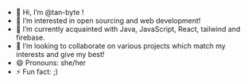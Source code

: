 - 👋 Hi, I’m @tan-byte !
- 👀 I’m interested in open sourcing and web development!
- 🌱 I’m currently acquainted with Java, JavaScript, React, tailwind and firebase.
- 💞️ I’m looking to collaborate on various projects which match my interests and give my best!
- 😄 Pronouns: she/her
- ⚡ Fun fact: ;)

<!---
tan-byte/tan-byte is a ✨ special ✨ repository because its `README.md` (this file) appears on your GitHub profile.
You can click the Preview link to take a look at your changes.
--->

